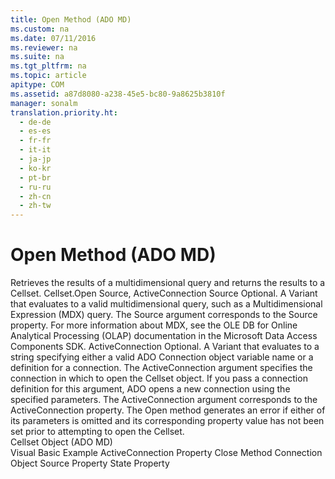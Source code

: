 ```yaml
---
title: Open Method (ADO MD)
ms.custom: na
ms.date: 07/11/2016
ms.reviewer: na
ms.suite: na
ms.tgt_pltfrm: na
ms.topic: article
apitype: COM
ms.assetid: a87d8080-a238-45e5-bc80-9a8625b3810f
manager: sonalm
translation.priority.ht: 
  - de-de
  - es-es
  - fr-fr
  - it-it
  - ja-jp
  - ko-kr
  - pt-br
  - ru-ru
  - zh-cn
  - zh-tw
---
```

# Open Method (ADO MD)
<?xml version="1.0" encoding="utf-8"?>
<developerReferenceWithSyntaxDocument xmlns="http://ddue.schemas.microsoft.com/authoring/2003/5" xmlns:xlink="http://www.w3.org/1999/xlink" xmlns:xsi="http://www.w3.org/2001/XMLSchema-instance" xsi:schemaLocation="http://ddue.schemas.microsoft.com/authoring/2003/5 http://dduestorage.blob.core.windows.net/ddueschema/developer.xsd">
  <introduction>
    <para>Retrieves the results of a multidimensional query and returns the results to a <legacyLink xlink:href="5e2452c0-cac0-49b2-8099-836c35794d50">Cellset</legacyLink>.</para>
  </introduction>
  <syntaxSection>
    <legacySyntax>
<parameterReference>Cellset</parameterReference>.<legacyBold>Open </legacyBold><parameterReference>Source</parameterReference><legacyBold>, </legacyBold><parameterReference>ActiveConnection</parameterReference></legacySyntax>
  </syntaxSection>
  <parameters>
    <content>
      <definitionTable>
        <definedTerm> <legacyItalic>Source</legacyItalic> </definedTerm>
        <definition>
          <para>Optional. A <languageKeyword>Variant</languageKeyword> that evaluates to a valid multidimensional query, such as a Multidimensional Expression (MDX) query. The <legacyItalic>Source </legacyItalic>argument corresponds to the <legacyLink xlink:href="875a99ea-7f1a-4570-87b1-5ecbebbcf845">Source</legacyLink> property. For more information about MDX, see the <legacyLink xlink:href="8a7673c6-3ca1-4411-9f1e-adf1e47df4f3">OLE DB for Online Analytical Processing (OLAP)</legacyLink> documentation in the Microsoft Data Access Components SDK.</para>
        </definition>
        <definedTerm> <legacyItalic>ActiveConnection</legacyItalic> </definedTerm>
        <definition>
          <para>Optional. A <languageKeyword>Variant</languageKeyword> that evaluates to a string specifying either a valid ADO <legacyLink xlink:href="ef6b1824-5b12-43db-89d7-8f3d13896d4d">Connection</legacyLink> object variable name or a definition for a connection. The <legacyItalic>ActiveConnection </legacyItalic>argument specifies the connection in which to open the <legacyLink xlink:href="5e2452c0-cac0-49b2-8099-836c35794d50">Cellset</legacyLink> object. If you pass a connection definition for this argument, ADO opens a new connection using the specified parameters. The <legacyItalic>ActiveConnection </legacyItalic>argument corresponds to the <legacyLink xlink:href="2509b32c-a995-4364-9152-d8c83129bdd8">ActiveConnection</legacyLink> property.</para>
        </definition>
      </definitionTable>
    </content>
  </parameters>
  <languageReferenceRemarks>
    <content>
      <para>The <unmanagedCodeEntityReference>Open</unmanagedCodeEntityReference> method generates an error if either of its parameters is omitted and its corresponding property value has not been set prior to attempting to open the <unmanagedCodeEntityReference>Cellset</unmanagedCodeEntityReference>.</para>
    </content>
  </languageReferenceRemarks>
  <section>
    <title>Applies To</title>
    <content>
      <para>
        <link xlink:href="5e2452c0-cac0-49b2-8099-836c35794d50">Cellset Object (ADO MD)</link>
      </para>
    </content>
  </section>
  <relatedTopics>
<link xlink:href="2666ad1c-b48e-4b2c-b269-5a9f4e4a7810">Visual Basic Example</link>
<link xlink:href="2509b32c-a995-4364-9152-d8c83129bdd8">ActiveConnection Property</link>
<link xlink:href="a3aa594d-f9d4-4654-8625-ec20153ff5d9">Close Method</link>
<link xlink:href="ef6b1824-5b12-43db-89d7-8f3d13896d4d">Connection Object</link>
<link xlink:href="875a99ea-7f1a-4570-87b1-5ecbebbcf845">Source Property</link>
<link xlink:href="06d480ca-9eb6-4570-a45d-a73539bddd32">State Property</link>
</relatedTopics>
</developerReferenceWithSyntaxDocument>